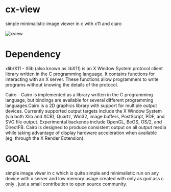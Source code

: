 # cx-view
simple minimalistic image viewer in c with x11 and ciaro

![xview](https://user-images.githubusercontent.com/104635627/165965887-d459c7ad-a886-4dc6-90e5-9316dee7b49a.jpg)

# Dependency 
xlib/X11 - Xlib (also known as libX11) is an X Window System protocol client library written in the C programming language. It contains functions for interacting with an X server. These functions allow programmers to write programs without knowing the details of the protocol.

Cairo - Cairo is implemented as a library written in the C programming language, but bindings are available for several different programming languages.Cairo is a 2D graphics library with support for multiple output devices. Currently supported output targets include the X Window System (via both Xlib and XCB), Quartz, Win32, image buffers, PostScript, PDF, and SVG file output. Experimental backends include OpenGL, BeOS, OS/2, and DirectFB.
Cairo is designed to produce consistent output on all output media while taking advantage of display hardware acceleration when available (eg. through the X Render Extension).

# GOAL 
 simple image viwer in c which is quite simple and minimalistic run on any device with x server and low memory usage created with only as god ass c only ,
 just a small contribution to open source community. 
